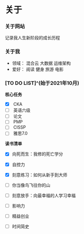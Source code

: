 # 关于


### 关于网站

<i class="fas fa-seedling fa-fw"></i> 记录我人生新阶段的成长历程

### 关于我

+ <i class="fas fa-user-tie fa-fw"></i>领域：<i class="fas fa-cloud-upload-alt fa-fw"></i> 混合云 <i class="fas fa-database fa-fw"></i> 大数据 <i class="fas fa-network-wired fa-fw"></i> 运维架构
+ <i class="fas fa-heart fa-fw"></i>爱好：<i class="fas fa-book-reader fa-fw"></i> 阅读 <i class="fas fa-running fa-fw"></i> 健身 <i class="fab fa-fly fa-fw"></i> 旅游 <i class="fas fa-film fa-fw"></i> 电影

### [TO DO LIST]^(始于2021年10月)

<i class="fas fa-tasks fa-fw"></i> **核心任务**
- [x] <i class="fas fa-cubes fa-fw"></i> CKA
- [ ] <i class="fas fa-font fa-fw"></i> 英语六级
- [ ] <i class="fas fa-graduation-cap fa-fw"></i> 论文
- [ ] <i class="fas fa-users-cog fa-fw"></i> PMP
- [ ] <i class="fas fa-user-shield fa-fw"></i> CISSP
- [ ] <i class="fas fa-font fa-fw"></i> 雅思7.0

<i class="fas fa-book-open fa-fw"></i> **读书清单**

- [x] 向死而生：我修的死亡学分
- [x] 自控力
- [x] 刻意练习：如何从新手到大师
- [ ] 你当像鸟飞往你的山
- [ ] 刻意放手：向最幸福的人学习幸福
- [ ] 影响力
- [ ] 精益创业
- [ ] 时间简史

